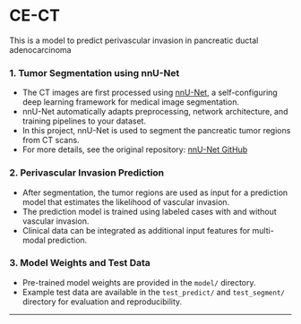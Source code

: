 # CE-CT
This is a model to predict perivascular invasion in pancreatic ductal adenocarcinoma

### 1. Tumor Segmentation using nnU-Net

- The CT images are first processed using [nnU-Net](https://github.com/MIC-DKFZ/nnunet), a self-configuring deep learning framework for medical image segmentation.  
- nnU-Net automatically adapts preprocessing, network architecture, and training pipelines to your dataset.  
- In this project, nnU-Net is used to segment the pancreatic tumor regions from CT scans.  
- For more details, see the original repository: [nnU-Net GitHub](https://github.com/MIC-DKFZ/nnunet)

### 2. Perivascular Invasion Prediction

- After segmentation, the tumor regions are used as input for a prediction model that estimates the likelihood of vascular invasion.  
- The prediction model is trained using labeled cases with and without vascular invasion.  
- Clinical data can be integrated as additional input features for multi-modal prediction.

### 3. Model Weights and Test Data

- Pre-trained model weights are provided in the `model/` directory.  
- Example test data are available in the `test_predict/` and `test_segment/` directory for evaluation and reproducibility.  

---


